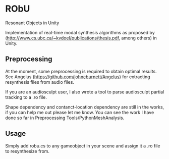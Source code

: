 # RObU
Resonant Objects in Unity 

Implementation of real-time modal synthesis algorithms as 
proposed by (http://www.cs.ubc.ca/~kvdoel/publications/thesis.pdf, among others)
in Unity. 

## Preprocessing

At the moment, some preprocessing is required to obtain optimal results. See Angelus (https://github.com/johncburnett/Angelus) for extracting resynthesis files from audio files. 

If you are an audiosculpt user, I also wrote a tool to parse audiosculpt partial tracking to a .ro file. 

Shape dependency and contanct-location dependency are still in the works, if you can help me out please let me know. You can see the work I have done so far in Preprocessing Tools/PythonMeshAnalysis. 

## Usage

Simply add robu.cs to any gameobject in your scene and assign it a .ro file to resynthesize from. 
